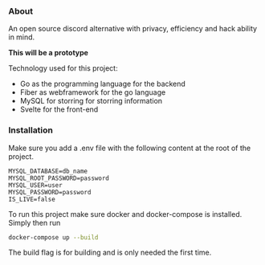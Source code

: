 ### About
An open source discord alternative with privacy, efficiency and hack ability in mind.

**This will be a prototype**


Technology used for this project:

- Go as the programming language for the backend
- Fiber as webframework for the go language
- MySQL for storring for storring information
- Svelte for the front-end

### Installation 
Make sure you add a .env file with the following content at the root of the project.
```env
MYSQL_DATABASE=db_name
MYSQL_ROOT_PASSWORD=password
MYSQL_USER=user
MYSQL_PASSWORD=password
IS_LIVE=false
```
To run this project make sure docker and docker-compose is installed.
Simply then run
```bash
docker-compose up --build
```
The build flag is for building and is only needed the first time.
